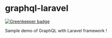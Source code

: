 # graphql-laravel

[![Greenkeeper badge](https://badges.greenkeeper.io/rajikaimal/graphql-laravel.svg)](https://greenkeeper.io/)

Sample demo of GraphQL with Laravel framework !
